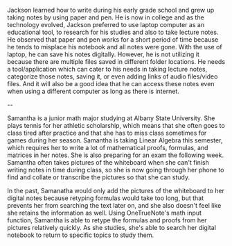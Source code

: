 Jackson learned how to write during his early grade school and grew up taking notes by using paper and pen. He is now in college and as the technology evolved, Jackson preferred to use laptop computer as an educational tool, to research for his studies and also to take lecture notes. He observed that paper and pen works for a short period of time because he tends to misplace his notebook and all notes were gone. With the use of laptop, he can save his notes digitally. However, he is not utilizing it because there are multiple files saved in different folder locations. He needs a tool/application which can cater to his needs in taking lecture notes, categorize those notes, saving it, or even adding links of audio files/video files. And it will also be a good idea that he can access these notes even when using a different computer as long as there is internet.

-- 

Samantha is a junior math major studying at Albany State University. She plays tennis for her athletic scholarship, which means that she often goes to class tired after practice and that she has to miss class sometimes for games during her season. Samantha is taking Linear Algebra this semester, which requires her to write a lot of mathematical proofs, formulas, and matrices in her notes. She is also preparing for an exam the following week. Samantha often takes pictures of the whiteboard when she can't finish writing notes in time during class, so she is now going through her phone to find and collate or transcribe the pictures so that she can study. 

In the past, Samanatha would only add the pictures of the whiteboard to her digital notes because retyping formulas would take too long, but that prevents her from searching the text later on, and she also doesn't feel like she retains the information as well. Using OneTrueNote's math input function, Samantha is able to retype the formulas and proofs from her pictures relatively quickly. As she studies, she's able to search her digital notebook to return to specific topics to study them.

